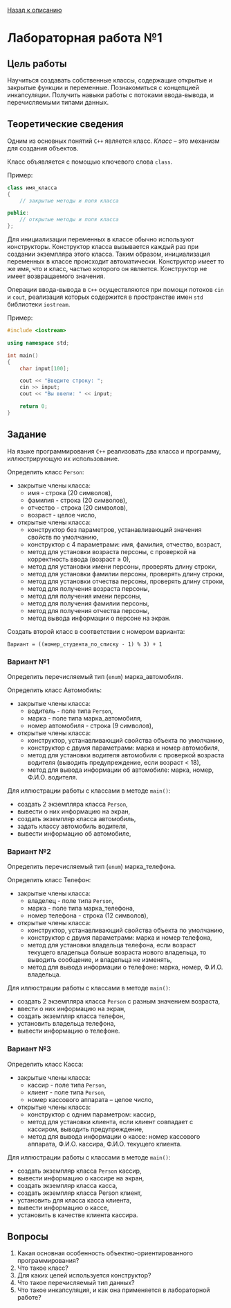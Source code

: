 [Назад к описанию](https://github.com/Vladislav-Lyuminarskiy/OOP-course)

# Лабораторная работа №1

## Цель работы

Научиться создавать собственные классы, содержащие открытые и закрытые функции и переменные. Познакомиться с концепцией инкапсуляции. Получить навыки работы с потоками ввода-вывода, и перечисляемыми типами данных.

## Теоретические сведения

Одним из основных понятий `С++` является класс. *Класс* – это механизм для создания объектов.

Класс объявляется с помощью ключевого слова `class`.

Пример:

```c++
class имя_клаcca
{
    // закрытые методы и поля класса

public:
    // открытые методы и поля класса
};
```

Для инициализации переменных в классе обычно используют конструкторы. Конструктор класса вызывается каждый раз при создании экземпляра этого класса. Таким образом, инициализация переменных в классе происходит автоматически. Конструктор имеет то же имя, что и класс, частью которого он является. Конструктор не имеет возвращаемого значения.

Операции ввода-вывода в `С++` осуществляются при помощи потоков `cin` и `cout`, реализация которых содержится в пространстве имен `std` библиотеки `iostream`.

Пример:

```c++
#include <iostream>

using namespace std;

int main()
{
    char input[100];

    cout << "Введите строку: ";
    cin >> input;
    cout << "Вы ввели: " << input;

    return 0;
}
```

## Задание

На языке программирования `С++` реализовать два класса и программу, иллюстрирующую их использование.

Определить класс `Person`:
- закрытые члены класса:
    - имя - строка (20 символов),
    - фамилия - строка (20 символов),
    - отчество - строка (20 символов),
    - возраст - целое число,
- открытые члены класса:
    - конструктор без параметров, устанавливающий значения свойств по умолчанию,
    - конструктор с 4 параметрами: имя, фамилия, отчество, возраст,
    - метод для установки возраста персоны, с проверкой на корректность ввода (возраст ≥ 0),
    - метод для установки имени персоны, проверять длину строки,
    - метод для установки фамилии персоны, проверять длину строки,
    - метод для установки отчества персоны, проверять длину строки,
    - метод для получения возраста персоны,
    - метод для получения имени персоны,
    - метод для получения фамилии персоны,
    - метод для получения отчества персоны,
    - метод вывода информации о персоне на экран.

Создать второй класс в соответствии с номером варианта:

```
Вариант = ((номер_студента_по_списку - 1) % 3) + 1
```

### Вариант №1

Определить перечисляемый тип (`enum`) марка_автомобиля.

Определить класс Автомобиль:
- закрытые члены класса:
    - водитель - поле типа `Person`,
    - марка - поле типа марка_автомобиля,
    - номер автомобиля - строка (9 символов),
- открытые члены класса:
    - конструктор, устанавливающий свойства объекта по умолчанию,
    - конструктор с двумя параметрами: марка и номер автомобиля,
    - метод для установки водителя автомобиля с проверкой возраста водителя (выводить предупреждение, если возраст < 18),
    - метод для вывода информации об автомобиле: марка, номер, Ф.И.О. водителя.

Для иллюстрации работы с классами в методе `main()`:
- создать 2 экземпляра класса `Person`,
- вывести о них информацию на экран,
- создать экземпляр класса автомобиль,
- задать классу автомобиль водителя,
- вывести информацию об автомобиле,

### Вариант №2

Определить перечисляемый тип (`enum`) марка_телефона.

Определить класс Телефон:
- закрытые члены класса:
    - владелец - поле типа `Person`,
    - марка - поле типа марка_телефона,
    - номер телефона - строка (12 символов),
- открытые члены класса:
    - конструктор, устанавливающий свойства объекта по умолчанию,
    - конструктор с двумя параметрами: марка и номер телефона,
    - метод для установки владельца телефона, если возраст текущего владельца больше возраста нового владельца, то выводить сообщение, и владельца не изменять,
    - метод для вывода информации о телефоне: марка, номер, Ф.И.О. владельца.

Для иллюстрации работы с классами в методе `main()`:
- создать 2 экземпляра класса `Person` с разным значением возраста,
- ввести о них информацию на экран,
- создать экземпляр класса телефон,
- установить владельца телефона,
- вывести информацию о телефоне.

### Вариант №3

Определить класс Касса:
- закрытые члены класса:
    - кассир - поле типа `Person`,
    - клиент - поле типа `Person`,
    - номер кассового аппарата – целое число,
- открытые члены класса:
    - конструктор с одним параметром: кассир,
    - метод для установки клиента, если клиент совпадает с кассиром, выводить предупреждение,
    - метод для вывода информации о кассе: номер кассового аппарата, Ф.И.О. кассира, Ф.И.О. текущего клиента.

Для иллюстрации работы с классами в методе `main()`:
- создать экземпляр класса `Person` кассир,
- вывести информацию о кассире на экран,
- создать экземпляр класса касса,
- создать экземпляр класса Person клиент,
- установить для класса касса клиента,
- вывести информацию о кассе,
- установить в качестве клиента кассира.

## Вопросы

1. Какая основная особенность объектно-ориентированного программирования?
2. Что такое класс?
3. Для каких целей используется конструктор?
4. Что такое перечисляемый тип данных?
5. Что такое инкапсуляция, и как она применяется в лабораторной работе?